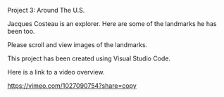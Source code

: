 Project 3: Around The U.S.

Jacques Costeau is an explorer. Here are some of the landmarks he has been too. 

Please scroll and view images of the landmarks.

This project has been created using Visual Studio Code.

Here is a link to a video overview.

https://vimeo.com/1027090754?share=copy 